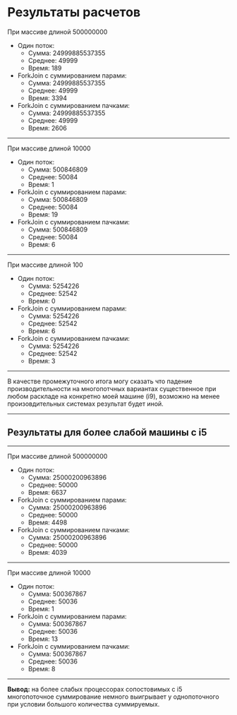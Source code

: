 # Результаты расчетов

При массиве длиной 500000000
- Один поток: 
  - Сумма: 24999885537355 
  - Среднее: 49999 
  - Время: 189 
- ForkJoin с суммированием парами: 
  - Сумма: 24999885537355 
  - Среднее: 49999 
  - Время: 3394 
- ForkJoin с суммированием пачками: 
  - Сумма: 24999885537355 
  - Среднее: 49999 
  - Время: 2606 
---
При массиве длиной 10000
- Один поток: 
  - Сумма: 500846809 
  - Среднее: 50084 
  - Время: 1 
- ForkJoin с суммированием парами: 
  - Сумма: 500846809 
  - Среднее: 50084 
  - Время: 19 
- ForkJoin с суммированием пачками: 
  - Сумма: 500846809 
  - Среднее: 50084 
  - Время: 6 
---
При массиве длиной 100
- Один поток: 
  - Сумма: 5254226 
  - Среднее: 52542 
  - Время: 0 
- ForkJoin с суммированием парами: 
  - Сумма: 5254226 
  - Среднее: 52542 
  - Время: 6 
- ForkJoin с суммированием пачками: 
  - Сумма: 5254226 
  - Среднее: 52542 
  - Время: 3 
---
В качестве промежуточного итога могу сказать что падение производительности на многопотчных вариантах существенное при любом раскладе на конкретно моей машине (i9), возможно на менее произовдительных системах результат будет иной.

---
## Результаты для более слабой машины с i5
---
При массиве длиной 500000000
- Один поток: 
  - Сумма: 25000200963896 
  - Среднее: 50000 
  - Время: 6637 
- ForkJoin с суммированием парами: 
  - Сумма: 25000200963896 
  - Среднее: 50000 
  - Время: 4498 
- ForkJoin с суммированием пачками: 
  - Сумма: 25000200963896 
  - Среднее: 50000 
  - Время: 4039 
---
При массиве длиной 10000
- Один поток: 
  - Сумма: 500367867 
  - Среднее: 50036 
  - Время: 1 
- ForkJoin с суммированием парами: 
  - Сумма: 500367867 
  - Среднее: 50036 
  - Время: 13 
- ForkJoin с суммированием пачками: 
  - Сумма: 500367867 
  - Среднее: 50036 
  - Время: 8 
---
**Вывод:** на более слабых процессорах сопостовимых с i5 многопоточное суммирование немного выигрывает у однопоточного при условии большого количества суммируемых. 